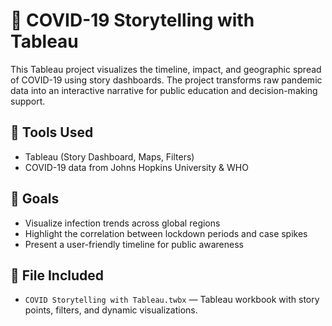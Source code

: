 # 🦠 COVID-19 Storytelling with Tableau

This Tableau project visualizes the timeline, impact, and geographic spread of COVID-19 using story dashboards. The project transforms raw pandemic data into an interactive narrative for public education and decision-making support.

## 🔧 Tools Used
- Tableau (Story Dashboard, Maps, Filters)
- COVID-19 data from Johns Hopkins University & WHO

## 🎯 Goals
- Visualize infection trends across global regions
- Highlight the correlation between lockdown periods and case spikes
- Present a user-friendly timeline for public awareness

## 🧩 File Included
- `COVID Storytelling with Tableau.twbx` — Tableau workbook with story points, filters, and dynamic visualizations.
